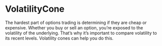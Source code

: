 # VolatilityCone
The hardest part of options trading is determining if they are cheap or expensive. Whether you buy or sell an option, you’re exposed to the volatility of the underlying. That’s why it’s important to compare volatility to its recent levels.  Volatility cones can help you do this.
